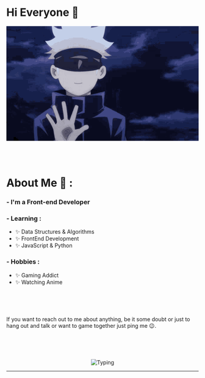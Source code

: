 # Hi Everyone 👋

<div align="center">
 <img src="https://github.com/xkyota/xkyota/blob/main/hi-there.gif" alt="Hi" height="300" width="700">
</div>

</br>
</br>
</br>

# About Me 💬 :

### - I'm a Front-end Developer

### - Learning :
- ✨ Data Structures & Algorithms
- ✨ FrontEnd Development
- ✨ JavaScript & Python

### - Hobbies : 
- ✨ Gaming Addict
- ✨ Watching Anime

</br>
</br>
</br>



If you want to reach out to me about anything, be it some doubt or just to hang out and talk or want to game together just ping me 😉.

</br>
</br>
</br>
</a>

<p align="center" >  
  <img src="https://github.com/xkyota/xkyota/blob/main/coding-typing.gif" alt="Typing" width="300">
</p>

*************
